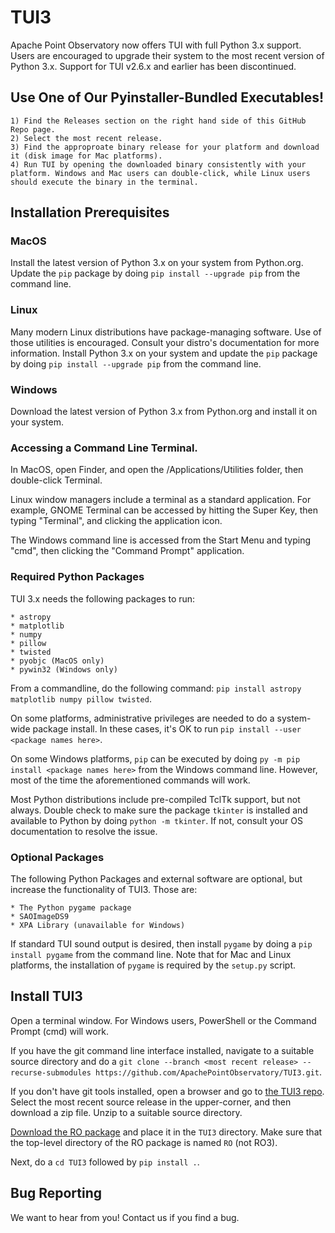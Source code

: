 # TUI3

Apache Point Observatory now offers TUI with full Python 3.x support. Users are encouraged to upgrade their system to the most recent version of Python 3.x. Support for TUI v2.6.x and earlier has been discontinued.


## Use One of Our Pyinstaller-Bundled Executables!

	1) Find the Releases section on the right hand side of this GitHub Repo page.
	2) Select the most recent release.
	3) Find the approproate binary release for your platform and download it (disk image for Mac platforms).
	4) Run TUI by opening the downloaded binary consistently with your platform. Windows and Mac users can double-click, while Linux users should execute the binary in the terminal.


## Installation Prerequisites

### MacOS

Install the latest version of Python 3.x on your system from Python.org. Update the ```pip``` package by doing ```pip install --upgrade pip``` from the command line.


### Linux

Many modern Linux distributions have package-managing software. Use of those utilities is encouraged. Consult your distro's documentation for more information. Install Python 3.x on your system and update the ```pip``` package by doing ```pip install --upgrade pip``` from the command line.


### Windows

Download the latest version of Python 3.x from Python.org and install it on your system.


### Accessing a Command Line Terminal.

In MacOS, open Finder, and open the /Applications/Utilities folder, then double-click Terminal.

Linux window managers include a terminal as a standard application. For example, GNOME Terminal can be accessed by hitting the Super Key, then typing "Terminal", and clicking the application icon.

The Windows command line is accessed from the Start Menu and typing "cmd", then clicking the "Command Prompt" application.


### Required Python Packages

TUI 3.x needs the following packages to run:

	* astropy
	* matplotlib
	* numpy
	* pillow
	* twisted
	* pyobjc (MacOS only)
	* pywin32 (Windows only)

From a commandline, do the following command: ```pip install astropy matplotlib numpy pillow twisted```.

On some platforms, administrative privileges are needed to do a system-wide package install. In these cases, it's OK to run ```pip install --user <package names here>```.

On some Windows platforms, ```pip``` can be executed by doing ```py -m pip install <package names here>``` from the Windows command line. However, most of the time the aforementioned commands will work.

Most Python distributions include pre-compiled TclTk support, but not always. Double check to make sure the package ```tkinter``` is installed and available to Python by doing ```python -m tkinter```. If not, consult your OS documentation to resolve the issue.


### Optional Packages

The following Python Packages and external software are optional, but increase the functionality of TUI3. Those are:

	* The Python pygame package
	* SAOImageDS9
	* XPA Library (unavailable for Windows)

If standard TUI sound output is desired, then install ```pygame``` by doing a ```pip install pygame``` from the command line. Note that for Mac and Linux platforms, the installation of ```pygame``` is required by the ```setup.py``` script.


## Install TUI3

Open a terminal window. For Windows users, PowerShell or the Command Prompt (cmd) will work.

If you have the git command line interface installed, navigate to a suitable source directory and do a ```git clone --branch <most recent release> --recurse-submodules https://github.com/ApachePointObservatory/TUI3.git```.

If you don't have git tools installed, open a browser and go to [the TUI3 repo](https://github.com/ApachePointObservatory/TUI3). Select the most recent source release in the upper-corner, and then download a zip file. Unzip to a suitable source directory.

[Download the RO package](https://github.com/ApachePointObservatory/RO3) and place it in the ```TUI3``` directory. Make sure that the top-level directory of the RO package is named ```RO``` (not RO3).

Next, do a ```cd TUI3``` followed by ```pip install .```.

## Bug Reporting

We want to hear from you! Contact us if you find a bug.
